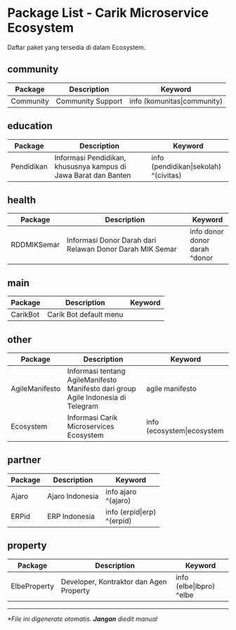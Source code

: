 # Package List - Carik Microservice Ecosystem
Daftar paket yang tersedia di dalam Ecosystem.


## community
| Package | Description | Keyword |
|---|---|---|
|Community|Community Support|info (komunitas\|community)<br />|

## education
| Package | Description | Keyword |
|---|---|---|
|Pendidikan|Informasi Pendidikan, khususnya kampus di Jawa Barat dan Banten|info (pendidikan\|sekolah)<br />^(civitas)<br />|

## health
| Package | Description | Keyword |
|---|---|---|
|RDDMIKSemar|Informasi Donor Darah dari Relawan Donor Darah MIK Semar|info donor<br />donor darah<br />^donor<br />|

## main
| Package | Description | Keyword |
|---|---|---|
|CarikBot|Carik Bot default menu||

## other
| Package | Description | Keyword |
|---|---|---|
|AgileManifesto|Informasi tentang AgileManifesto Manifesto dari group Agile Indonesia di Telegram|agile manifesto<br />|
|Ecosystem|Informasi Carik Microservices Ecosystem|info (ecosystem\|ecosystem|ekosistem)<br />^(ecosystem|ecosystem|ekosistem)<br />|

## partner
| Package | Description | Keyword |
|---|---|---|
|Ajaro|Ajaro Indonesia|info ajaro<br />^(ajaro)<br />|
|ERPid|ERP Indonesia|info (erpid\|erp)<br />^(erpid)<br />|

## property
| Package | Description | Keyword |
|---|---|---|
|ElbeProperty|Developer, Kontraktor dan Agen Property|info (elbe\|lbpro)<br />^elbe<br />|

___
_*File ini digenerate otomatis. **Jangan** diedit manual_